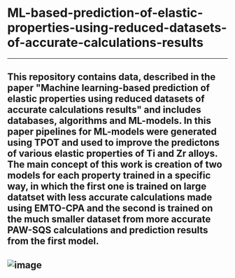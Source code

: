 # ML-based-prediction-of-elastic-properties-using-reduced-datasets-of-accurate-calculations-results
---
This repository contains data, described in the paper "Machine learning-based prediction of elastic properties using reduced datasets of accurate calculations results" and includes databases, algorithms and ML-models. In this paper pipelines for ML-models were generated using TPOT and used to improve the predictons of various elastic properties of Ti and Zr alloys. The main concept of this work is creation of two models for each property trained in a specific way, in which the first one is trained on large datatset with less accurate calculations made using EMTO-CPA and the second is trained on the much smaller dataset from more accurate PAW-SQS calculations and prediction results from the first model. 
---
![image](https://user-images.githubusercontent.com/131266874/233101515-483adcf6-2c4a-41e6-989b-96cd0746fc2b.png)
---
